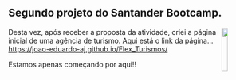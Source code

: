 ## Segundo projeto do Santander Bootcamp. 

<img src="https://octodex.github.com/images/baracktocat.jpg" width="15%" align="right">

Desta vez, após receber a proposta da atividade, criei a página inicial de uma agência de turismo.
Aqui está o link da página... <br>
 https://joao-eduardo-aj.github.io/Flex_Turismos/
 
Estamos apenas começando por aqui!!
